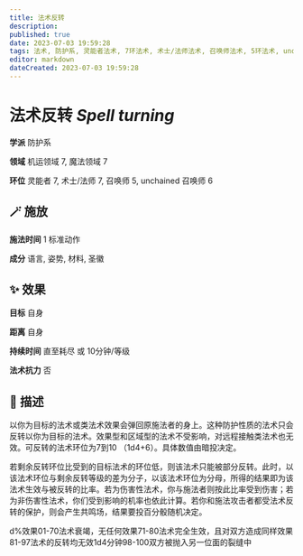 ```yaml
---
title: 法术反转
description: 
published: true
date: 2023-07-03 19:59:28
tags: 法术, 防护系, 灵能者法术, 7环法术, 术士/法师法术, 召唤师法术, 5环法术, unchained 召唤师法术, 6环法术, 机运领域, 魔法领域
editor: markdown
dateCreated: 2023-07-03 19:59:28
---
```


# **法术反转** *Spell turning*

**学派** 防护系 

**领域** 机运领域 7, 魔法领域 7

**环位** 灵能者 7, 术士/法师 7, 召唤师 5, unchained 召唤师 6

## 🪄 施放

**施法时间** 1 标准动作

**成分** 语言, 姿势, 材料, 圣徽

## ✨ 效果 

**目标** 自身 

**距离** 自身  

**持续时间** 直至耗尽 或 10分钟/等级 

**法术抗力** 否

## 📖 描述

以你为目标的法术或类法术效果会弹回原施法者的身上。这种防护性质的法术只会反转以你为目标的法术。效果型和区域型的法术不受影响，对远程接触类法术也无效。可反转的法术环位为7到10 （1d4+6）。具体数值由暗投决定。

若剩余反转环位比受到的目标法术的环位低，则该法术只能被部分反转。此时，以该法术环位与剩余反转等级的差为分子，以该法术环位为分母，所得的结果即为该法术生效与被反转的比率。若为伤害性法术，你与施法者则按此比率受到伤害；若为非伤害性法术，你们受到影响的机率也依此计算。若你和施法攻击者都受法术反转的保护，则会产生共鸣场，结果要投百分骰随机决定。

 d%效果01-70法术衰竭，无任何效果71-80法术完全生效，且对双方造成同样效果81-97法术的反转均无效1d4分钟98-100双方被抛入另一位面的裂缝中 
    